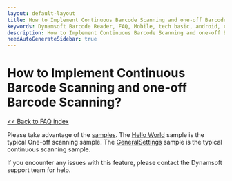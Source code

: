 ```yaml
---
layout: default-layout
title: How to Implement Continuous Barcode Scanning and one-off Barcode Scanning?
keywords: Dynamsoft Barcode Reader, FAQ, Mobile, tech basic, android, continuous scanning, disable
description: How to Implement Continuous Barcode Scanning and one-off Barcode Scanning?
needAutoGenerateSidebar: true
---
```


# How to Implement Continuous Barcode Scanning and one-off Barcode Scanning? 

[<< Back to FAQ index](index.md)

Please take advantage of the <a href="https://www.dynamsoft.com/barcode-reader/docs/mobile/programming/android/samples/index.html?ver=latest" target="_blank">samples</a>. The <a href="https://www.dynamsoft.com/barcode-reader/docs/mobile/programming/android/samples/helloworld.html?ver=latest" target="_blank">Hello World</a> sample is the typical One-off scanning sample. The <a href="https://www.dynamsoft.com/barcode-reader/docs/mobile/programming/android/samples/general.html" target="_blank">GeneralSettings</a> sample is the typical continuous scanning sample.

If you encounter any issues with this feature, please contact the Dynamsoft support team for help.